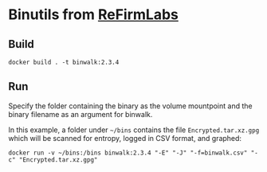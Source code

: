 # Binutils from [ReFirmLabs](https://github.com/ReFirmLabs/binwalk)

## Build
```
docker build . -t binwalk:2.3.4
```

## Run

Specify the folder containing the binary as the volume mountpoint and the binary filename as an argument for binwalk.

In this example, a folder under `~/bins` contains the file `Encrypted.tar.xz.gpg` which will be scanned for entropy, logged in CSV format, and graphed:

```
docker run -v ~/bins:/bins binwalk:2.3.4 "-E" "-J" "-f=binwalk.csv" "-c" "Encrypted.tar.xz.gpg"
```
